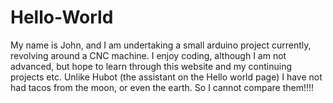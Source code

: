 # Hello-World
My name is John, and I am undertaking a small arduino project currently, revolving around a CNC machine. I enjoy coding, although I am not advanced, but hope to learn through this website and my continuing projects etc. Unlike Hubot (the assistant on the Hello world page) I have not had tacos from the moon, or even the earth. So I cannot compare them!!!! 
